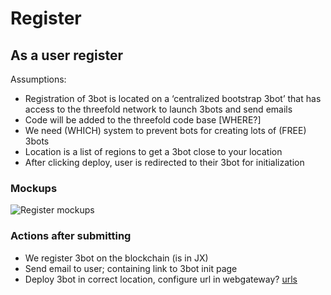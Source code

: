 # Register


## As a user register

Assumptions:
* Registration of 3bot is located on a ‘centralized bootstrap 3bot’ that has access to the threefold network to launch 3bots and send emails
* Code will be added to the threefold code base [WHERE?]
* We need (WHICH) system to prevent bots for creating lots of (FREE) 3bots
* Location is a list of regions to get a 3bot close to your location
* After clicking deploy, user is redirected to their 3bot for initialization
### Mockups

![Register mockups](./images/register.svg)


### Actions after submitting

- We register 3bot on the blockchain (is in JX)
- Send email to user; containing link to 3bot init page
- Deploy 3bot in correct location, configure url in webgateway? [urls](./urls.md)
